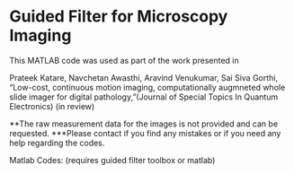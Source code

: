 # Guided Filter for Microscopy Imaging

This MATLAB code was used as part of the work presented in

Prateek Katare, Navchetan Awasthi, Aravind Venukumar, Sai Siva Gorthi, “Low-cost, continuous motion imaging, computationally augmneted whole slide imager for digital pathology,”(Journal of Special Topics In Quantum Electronics) (in review)

**The raw measurement data for the images is not provided and can be requested.
***Please contact if you find any mistakes or if you need any help regarding the codes.


Matlab Codes: (requires guided filter toolbox or matlab)

